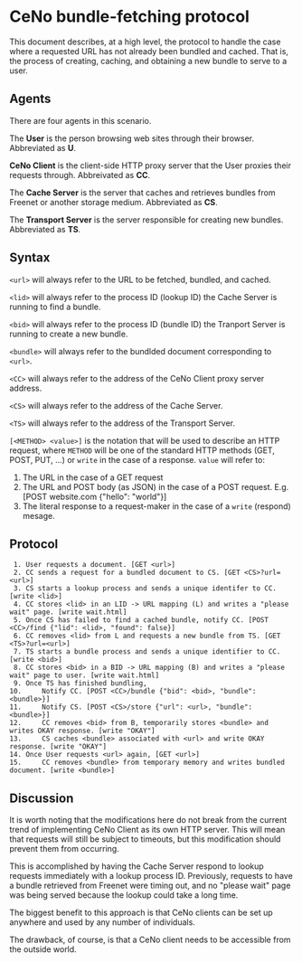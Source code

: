 # CeNo bundle-fetching protocol

This document describes, at a high level, the protocol to handle the case where a requested URL
has not already been bundled and cached.  That is, the process of creating, caching, and obtaining
a new bundle to serve to a user.

## Agents

There are four agents in this scenario.

The **User** is the person browsing web sites through their browser. Abbreviated as **U**.

**CeNo Client** is the client-side HTTP proxy server that the User proxies their requests through. Abbreivated as **CC**.

The **Cache Server** is the server that caches and retrieves bundles from Freenet or another storage medium. Abbreviated as **CS**.

The **Transport Server** is the server responsible for creating new bundles. Abbreviated as **TS**.

## Syntax

`<url>` will always refer to the URL to be fetched, bundled, and cached.

`<lid>` will always refer to the process ID (lookup ID) the Cache Server is running to find a bundle.

`<bid>` will always refer to the process ID (bundle ID) the Tranport Server is running to create  a new bundle.

`<bundle>` will always refer to the bundlded document corresponding to `<url>`.

`<CC>` will always refer to the address of the CeNo Client proxy server address.

`<CS>` will always refer to the address of the Cache Server.

`<TS>` will always refer to the address of the Transport Server.

`[<METHOD> <value>]` is the notation that will be used to describe an HTTP request, where `METHOD` will be one of the standard 
HTTP methods (GET, POST, PUT, ...) or `write` in the case of a response.  `value` will refer to:

1. The URL in the case of a GET request
2. The URL and POST body (as JSON) in the case of a POST request. E.g. [POST website.com {"hello": "world"}]
3. The literal response to a request-maker in the case of a `write` (respond) mesage.

## Protocol

```
 1. User requests a document. [GET <url>]
 2. CC sends a request for a bundled document to CS. [GET <CS>?url=<url>]
 3. CS starts a lookup process and sends a unique identifer to CC. [write <lid>]
 4. CC stores <lid> in an LID -> URL mapping (L) and writes a "please wait" page. [write wait.html]
 5. Once CS has failed to find a cached bundle, notify CC. [POST <CC>/find {"lid": <lid>, "found": false}]
 6. CC removes <lid> from L and requests a new bundle from TS. [GET <TS>?url=<url>]
 7. TS starts a bundle process and sends a unique identifier to CC. [write <bid>]
 8. CC stores <bid> in a BID -> URL mapping (B) and writes a "please wait" page to user. [write wait.html]
 9. Once TS has finished bundling,
10.     Notify CC. [POST <CC>/bundle {"bid": <bid>, "bundle": <bundle>}]
11.     Notify CS. [POST <CS>/store {"url": <url>, "bundle": <bundle>}]
12.     CC removes <bid> from B, temporarily stores <bundle> and writes OKAY response. [write "OKAY"]
13.     CS caches <bundle> associated with <url> and write OKAY response. [write "OKAY"]
14. Once User requests <url> again, [GET <url>]
15.     CC removes <bundle> from temporary memory and writes bundled document. [write <bundle>]
```

## Discussion

It is worth noting that the modifications here do not break from the current trend of implementing CeNo Client as its
own HTTP server.  This will mean that requests will still be subject to timeouts, but this modification should prevent
them from occurring.

This is accomplished by having the Cache Server respond to lookup requests immediately with a lookup process ID.  Previously,
requests to have a bundle retrieved from Freenet were timing out, and no "please wait" page was being served because the
lookup could take a long time.

The biggest benefit to this approach is that CeNo clients can be set up anywhere and used by any number of individuals.

The drawback, of course, is that a CeNo client needs to be accessible from the outside world.
